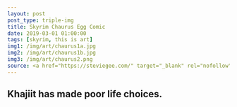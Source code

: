```yaml
---
layout: post
post_type: triple-img
title: Skyrim Chaurus Egg Comic
date: 2019-03-01 01:00:00
tags: [skyrim, this is art]
img1: /img/art/chaurus1a.jpg
img2: /img/art/chaurus1b.jpg
img3: /img/art/chaurus2.png
source: <a href="https://steviegee.com/" target="_blank" rel="nofollow">Stevie Gee</a>
---
```

## Khajiit has made poor life choices.
